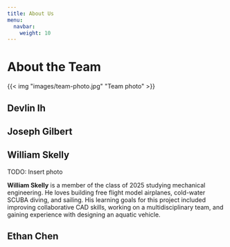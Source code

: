 ```yaml
---
title: About Us
menu:
  navbar:
    weight: 10
---
```


# About the Team

{{< img "images/team-photo.jpg" "Team photo" >}}

## Devlin Ih

## Joseph Gilbert

## William Skelly
TODO: Insert photo

**William Skelly** is a member of the class of 2025 studying mechanical engineering. He loves building free flight model airplanes, cold-water SCUBA diving, and sailing. His learning goals for this project included improving collaborative CAD skills, working on a multidisciplinary team, and gaining experience with designing an aquatic vehicle.

## Ethan Chen

